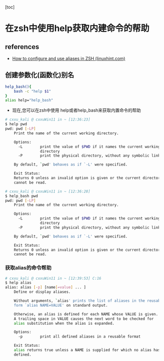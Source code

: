 [toc]

# 在zsh中使用help获取内建命令的帮助

## references

- [How to configure and use aliases in ZSH (linuxhint.com)](https://linuxhint.com/configure-use-aliases-zsh/#:~:text=Global%20aliases%20are%20very%20similar%20to%20simple%20aliases%2C,syntax%20as%3A%20alias%20-g%20%5Balias%5D%20%3D%E2%80%9D%20command%20%E2%80%9D)

## 创建参数化(函数化)别名

```bash
help_bash(){
    bash -c "help $1"
}
alias help="help_bash"
```

- 现在,您可以在zsh中使用 help或者help_bash来获取内置命令的帮助

```bash
# cxxu_kali @ cxxuWin11 in ~ [12:36:23]
$ help pwd
pwd: pwd [-LP]
    Print the name of the current working directory.

    Options:
      -L        print the value of $PWD if it names the current working
                directory
      -P        print the physical directory, without any symbolic links

    By default, `pwd' behaves as if `-L' were specified.

    Exit Status:
    Returns 0 unless an invalid option is given or the current directory
    cannot be read.

# cxxu_kali @ cxxuWin11 in ~ [12:36:28]
$ help_bash pwd
pwd: pwd [-LP]
    Print the name of the current working directory.

    Options:
      -L        print the value of $PWD if it names the current working
                directory
      -P        print the physical directory, without any symbolic links

    By default, `pwd' behaves as if `-L' were specified.

    Exit Status:
    Returns 0 unless an invalid option is given or the current directory
    cannot be read.

```

### 获取alias的命令帮助

```bash
# cxxu_kali @ cxxuWin11 in ~ [12:39:53] C:16
$ help alias
alias: alias [-p] [name[=value] ... ]
    Define or display aliases.

    Without arguments, `alias' prints the list of aliases in the reusable
    form `alias NAME=VALUE' on standard output.

    Otherwise, an alias is defined for each NAME whose VALUE is given.
    A trailing space in VALUE causes the next word to be checked for
    alias substitution when the alias is expanded.

    Options:
      -p        print all defined aliases in a reusable format

    Exit Status:
    alias returns true unless a NAME is supplied for which no alias has been
    defined.
```
